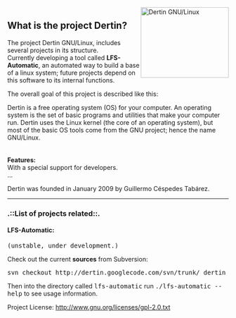<img src='http://dertin.googlegroups.com/web/logo_120.jpg' align='right' height='160' width='200' alt='Dertin GNU/Linux' border='0'>
<h2><a>What is the project Dertin?</a></h2><p><a>

<p>The project Dertin GNU/Linux, includes several projects in its structure.<br>
Currently developing a tool called <strong>LFS-Automatic</strong>, an automated way to build a base of a linux system; future projects depend on this software to its internal functions.</p>

<p>The overall goal of this project is described like this:</p>

<p>Dertin is a free operating system (OS) for your computer. An operating system is the set of basic programs and utilities that make your computer run. Dertin uses the Linux kernel (the core of an operating system), but most of the basic OS tools come from the GNU project; hence the name GNU/Linux.<br>
<br /><br />
<strong>Features:</strong>
<br />
With a special support for developers.<br />
...<br>
</p>

<p>Dertin was founded in January 2009 by Guillermo Céspedes Tabárez.</p>
<hr />
<h3>.::List of projects related::.</h3>
<h4><a>LFS-Automatic:</a></h4>
<tt>(unstable, under development.)</tt>
<p>Check out the current <strong>sources</strong> from Subversion: </p><pre>svn checkout http://dertin.googlecode.com/svn/trunk/ dertin</pre>
<p>Then into the directory called <tt>lfs-automatic</tt> run <tt>./lfs-automatic --help</tt> to see usage information.</p>

<p>Project License: <a href='http://www.gnu.org/licenses/gpl-2.0.txt'>http://www.gnu.org/licenses/gpl-2.0.txt</a></p>